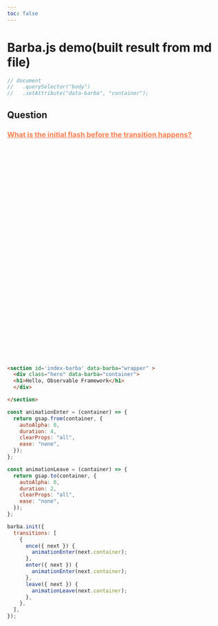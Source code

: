 ```yaml
---
toc: false
---
```


# Barba.js demo(built result from md file)

<script src="https://cdn.jsdelivr.net/npm/@barba/core"></script>
<script src="https://cdn.jsdelivr.net/npm/gsap@3.12.5/dist/gsap.min.js"></script>

<style>
  .hero {
    display: flex;
    flex-direction: column;
    align-items: center;
    font-family: var(--sans-serif);
    margin: 4rem 0 8rem;
    text-wrap: balance;
    text-align: center;
  }

  .hero h1 {
    margin: 2rem 0;
    max-width: none;
    font-size: 90px;
    font-weight: 900;
    line-height: 1;
    background: linear-gradient(
      30deg,
      var(--theme-foreground-focus),
      currentColor
    );
    -webkit-background-clip: text;
    -webkit-text-fill-color: transparent;
    background-clip: text;
  }
</style>

```js
// document
//   .querySelector("body")
//   .setAttribute("data-barba", "container");
```

## Question
<h3 style="color:coral" ><u>What is the initial flash before the transition happens?</u></h3>
<section id='index-barba' data-barba="wrapper" >
  <div class="hero" data-barba="container">
  <h1>Hello, Observable Framework</h1>
  </div>

</section>

```html echo run=false
<section id='index-barba' data-barba="wrapper" >
  <div class="hero" data-barba="container">
  <h1>Hello, Observable Framework</h1>
  </div>

</section>
```
```js echo
const animationEnter = (container) => {
  return gsap.from(container, {
    autoAlpha: 0,
    duration: 4,
    clearProps: "all",
    ease: "none",
  });
};

const animationLeave = (container) => {
  return gsap.to(container, {
    autoAlpha: 0,
    duration: 2,
    clearProps: "all",
    ease: "none",
  });
};
```

```js echo
barba.init({
  transitions: [
    {
      once({ next }) {
        animationEnter(next.container);
      },
      enter({ next }) {
        animationEnter(next.container);
      },
      leave({ next }) {
        animationLeave(next.container);
      },
    },
  ],
});
```
